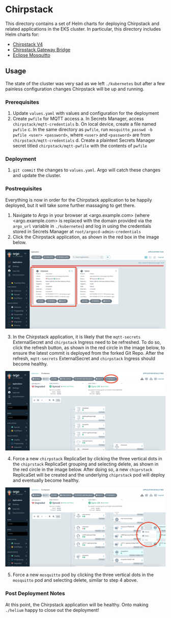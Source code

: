# Chirpstack

This directory contains a set of Helm charts for deploying Chirpstack and related applications in the EKS cluster. In particular, this directory includes Helm charts for:

- [Chirpstack V4](https://www.chirpstack.io/docs/chirpstack/configuration.html)
- [Chirpstack Gateway Bridge](https://www.chirpstack.io/docs/chirpstack-gateway-bridge/configuration.html)
- [Eclipse Mosquitto](https://mosquitto.org/)

## Usage

The state of the cluster was very sad as we left `./kubernetes` but after a few painless configuration changes Chirpstack will be up and running.

### Prerequisites

1. Update `values.yaml` with values and configuration for the deployment
2. Create `pwfile` for MQTT access
  a. In Secrets Manager, access `chirpstack/mqtt-credentials`
  b. On local device, create a file named `pwfile`
  c. In the same directory as `pwfile`, run `mosquitto_passwd -b pwfile <user> <password>`, where `<user>` and `<password>` are from `chirpstack/mqtt-credentials`
  d. Create a plaintext Secrets Manager secret titled `chirpstack/mqtt-pwfile` with the contents of `pwfile`

### Deployment

1. `git commit` the changes to `values.yaml`. Argo will catch these changes and update the cluster.

### Postrequisites

Everything is now in order for the Chirpstack application to be happily deployed, but it will take some further massaging to get there.

1. Navigate to Argo in your browser at <argo.example.com> (where <argo.example.com> is replaced with the domain provided via the `argo_url` variable in `./kubernetes`) and log in using the credentials stored in Secrets Manager at `root/argocd-admin-credentials`
2. Click the Chirpstack application, as shown in the red box in the image below.

![Argo Dashboard Chirpstack](../static/argo-1.png)

3. In the Chirpstack application, it is likely that the `mqtt-secrets` ExternalSecret and `chirpstack` Ingress need to be refreshed. To do so, click the refresh button, as shown in the red circle in the image below, to ensure the latest commit is deployed from the forked Git Repo. After the refresh, `mqtt-secrets` ExternalSecret and `chirpstack` Ingress should become healthy. 

![Argo Refresh Chirpstack](../static/argo-2.png)

4. Force a new `chirpstack` ReplicaSet by clicking the three vertical dots in the `chiprstack` ReplicaSet grouping and selecting delete, as shown in the red circle in the image below. After doing so, a new `chiprstack` ReplicaSet will be created and the underlying `chiprstack` pod will deploy and eventually become healthy.

![Argo Delete Chirpstack ReplicaSet](../static/argo-3.png)

5. Force a new `mosquitto` pod by clicking the three vertical dots in the `mosquitto` pod and selecting delete, similar to step 4 above.

### Post Deployment Notes

At this point, the Chirpstack application will be healthy. Onto making `./helium` happy to close out the deployment!
